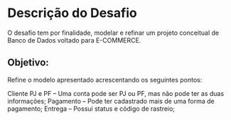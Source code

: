 # Descrição do Desafio
O desafio tem por finalidade, modelar e refinar um projeto conceitual de Banco de Dados voltado para E-COMMERCE.

## Objetivo:
Refine o modelo apresentado acrescentando os seguintes pontos:

Cliente PJ e PF – Uma conta pode ser PJ ou PF, mas não pode ter as duas informações;
Pagamento – Pode ter cadastrado mais de uma forma de pagamento;
Entrega – Possui status e código de rastreio;
